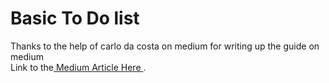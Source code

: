 # Basic To Do list
Thanks to the help of carlo da costa on medium for writing up the guide on medium
</br>
Link to the<a href='https://blog.usejournal.com/develop-a-to-do-list-app-in-vanilla-javascript-95377ec370c5' target='_blank'> Medium Article Here </a>.